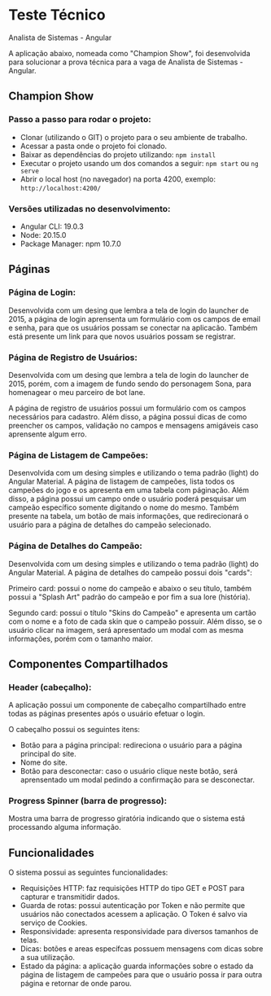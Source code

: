 # Teste Técnico
Analista de Sistemas - Angular

A aplicação abaixo, nomeada como "Champion Show", foi desenvolvida para solucionar a prova técnica para a vaga de Analista de Sistemas - Angular.

## Champion Show

### Passo a passo para rodar o projeto:
 - Clonar (utilizando o GIT) o projeto para o seu ambiente de trabalho.
 - Acessar a pasta onde o projeto foi clonado.
 - Baixar as dependências do projeto utilizando: `npm install`
 - Executar o projeto usando um dos comandos a seguir: `npm start` ou `ng serve`
 - Abrir o local host (no navegador) na porta 4200, exemplo: `http://localhost:4200/`

### Versões utilizadas no desenvolvimento:
 - Angular CLI: 19.0.3
 - Node: 20.15.0
 - Package Manager: npm 10.7.0

## Páginas

### Página de Login:
Desenvolvida com um desing que lembra a tela de login do launcher de 2015, a página de login aprensenta um formulário com os campos de email e senha, para que os usuários possam se conectar na aplicacão. Também está presente um link para que novos usuários possam se registrar.

### Página de Registro de Usuários:
Desenvolvida com um desing que lembra a tela de login do launcher de 2015, porém, com a imagem de fundo sendo do personagem Sona, para homenagear o meu parceiro de bot lane. 

A página de registro de usuários possui um formulário com os campos necessários para cadastro. Além disso, a página possui dicas de como preencher os campos, validação no campos e mensagens amigáveis caso aprensente algum erro.

### Página de Listagem de Campeões:
Desenvolvida com um desing simples e utilizando o tema padrão (light) do Angular Material. A página de listagem de campeões, lista todos os campeões do jogo e os apresenta em uma tabela com páginação. Além disso, a página possui um campo onde o usuário poderá pesquisar um campeão específico somente digitando o nome do mesmo. Também presente na tabela, um botão de mais informações, que redirecionará o usuário para a página de detalhes do campeão selecionado.

### Página de Detalhes do Campeão:
Desenvolvida com um desing simples e utilizando o tema padrão (light) do Angular Material. A página de detalhes do campeão possui dois "cards":

Primeiro card: possui o nome do campeão e abaixo o seu título, também possui a "Splash Art" padrão do campeão e por fim a sua lore (história).

Segundo card: possui o título "Skins do Campeão" e apresenta um cartão com o nome e a foto de cada skin que o campeão possuir. Além disso, se o usuário clicar na imagem, será apresentado um modal com as mesma informações, porém com o tamanho maior.

## Componentes Compartilhados

### Header (cabeçalho):
A aplicação possui um componente de cabeçalho compartilhado entre todas as páginas presentes após o usuário efetuar o login.

O cabeçalho possui os seguintes itens:
 - Botão para a página principal: redireciona o usuário para a página principal do site.
 - Nome do site.
 - Botão para desconectar: caso o usuário clique neste botão, será aprensentado um modal pedindo a confirmação para se desconectar.

 ### Progress Spinner (barra de progresso):
 Mostra uma barra de progresso giratória indicando que o sistema está processando alguma informação.

 ## Funcionalidades

 O sistema possui as seguintes funcionalidades:
  - Requisições HTTP: faz requisições HTTP do tipo GET e POST para capturar e transmitidir dados.
  - Guarda de rotas: possui autenticação por Token e não permite que usuários não conectados acessem a aplicação. O Token é salvo via serviço de Cookies.
  - Responsividade: apresenta responsividade para diversos tamanhos de telas.
  - Dicas: botões e areas específcas possuem mensagens com dicas sobre a sua utilização.
  - Estado da página: a aplicação guarda informações sobre o estado da página de listagem de campeões para que o usuário possa ir para outra página e retornar de onde parou.
